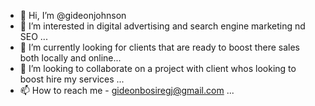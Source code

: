 - 👋 Hi, I’m @gideonjohnson
- 👀 I’m interested in digital advertising and search engine marketing nd SEO ...
- 🌱 I’m currently looking for clients that are ready to boost there sales both locally and online...
- 💞️ I’m looking to collaborate on a project with  client whos looking to boost hire my services ...
- 📫 How to reach me - gideonbosiregj@gmail.com ...

<!---
gideonjohnson/gideonjohnson is a ✨ special ✨ repository because its `README.md` (this file) appears on your GitHub profile.
You can click the Preview link to take a look at your changes.
--->
